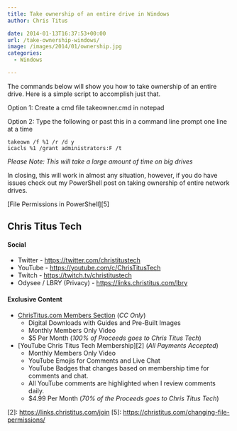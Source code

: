 ```yaml
---
title: Take ownership of an entire drive in Windows
author: Chris Titus

date: 2014-01-13T16:37:53+00:00
url: /take-ownership-windows/
image: /images/2014/01/ownership.jpg
categories:
  - Windows

---
```

The commands below will show you how to take ownership of an entire drive. Here is a simple script to accomplish just that.<!--more-->

Option 1: Create a cmd file takeowner.cmd in notepad

Option 2: Type the following or past this in a command line prompt one line at a time

```
takeown /f %1 /r /d y
icacls %1 /grant administrators:F /t
```
_Please Note: This will take a large amount of time on big drives_

In closing, this will work in almost any situation, however, if you do have issues check out my PowerShell post on taking ownership of entire network drives.

[File Permissions in PowerShell][5]

## Chris Titus Tech

#### Social

- Twitter - <https://twitter.com/christitustech>
- YouTube - <https://youtube.com/c/ChrisTitusTech>
- Twitch - <https://twitch.tv/christitustech>
- Odysee / LBRY (Privacy) - <https://links.christitus.com/lbry>

#### Exclusive Content

- [ChrisTitus.com Members Section][1] (_CC Only_)
  - Digital Downloads with Guides and Pre-Built Images
  - Monthly Members Only Video
  - $5 Per Month (_100% of Proceeds goes to Chris Titus Tech_)
- [YouTube Chris Titus Tech Membership][2] (_All Payments Accepted_)
  - Monthly Members Only Video
  - YouTube Emojis for Comments and Live Chat
  - YouTube Badges that changes based on membership time for comments and chat.
  - All YouTube comments are highlighted when I review comments daily. 
  - $4.99 Per Month (_70% of the Proceeds goes to Chris Titus Tech_)

 [1]: https://portal.christitus.com
 [2]: https://links.christitus.com/join [5]: https://christitus.com/changing-file-permissions/
